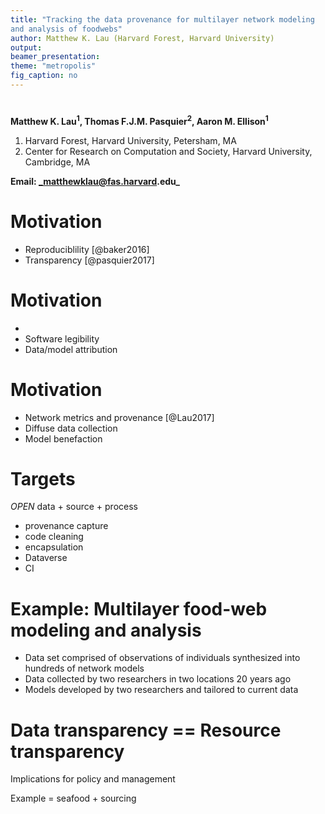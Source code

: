```yaml
---
title: "Tracking the data provenance for multilayer network modeling
and analysis of foodwebs"
author: Matthew K. Lau (Harvard Forest, Harvard University)
output:
beamer_presentation:
theme: "metropolis"
fig_caption: no
---
```


<!-- ###################### -->
<!-- 15 min total talk time -->
<!-- ###################### -->

# 
**Matthew K. Lau$^1$, Thomas F.J.M. Pasquier$^2$, Aaron M. Ellison$^1$**

1. Harvard Forest, Harvard University, Petersham, MA
2. Center for Research on Computation and Society, Harvard University, Cambridge, MA

**Email: _matthewklau@fas.harvard.edu_**

# Motivation

- Reproduciblility [@baker2016]
- Transparency [@pasquier2017]

# Motivation

- 
- Software legibility
- Data/model attribution

# Motivation

- Network metrics and provenance [@Lau2017]
- Diffuse data collection
- Model benefaction

# Targets

*OPEN* data + source + process

- provenance capture
- code cleaning
- encapsulation
- Dataverse
- CI

# Example: Multilayer food-web modeling and analysis

- Data set comprised of observations of individuals synthesized into
  hundreds of network models
- Data collected by two researchers in two locations 20 years ago
- Models developed by two researchers and tailored to current data


# Data transparency == Resource transparency 

Implications for policy and management

Example = seafood + sourcing
